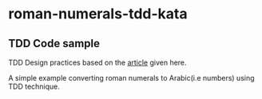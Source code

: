 # roman-numerals-tdd-kata
## TDD Code sample

TDD Design practices based on the [article](https://blogs.oracle.com/javamagazine/refactoring-java-part-1-driving-agile-development-with-test-driven-development?source=:em:nw:mt:::RC_WWMK200429P00043:NSL400097336#anchor_7) given here.

A simple example converting roman numerals to Arabic(i.e numbers) using TDD technique.
